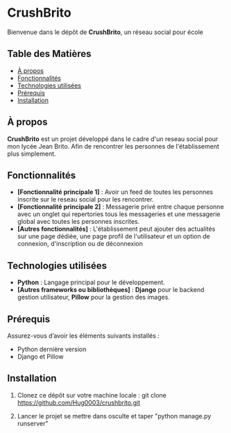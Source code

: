 # CrushBrito

Bienvenue dans le dépôt de **CrushBrito**, un réseau social pour école

## Table des Matières

- [À propos](#à-propos)
- [Fonctionnalités](#fonctionnalités)
- [Technologies utilisées](#technologies-utilisées)
- [Prérequis](#prérequis)
- [Installation](#installation)

## À propos

**CrushBrito** est un projet développé dans le cadre d'un reseau social pour mon lycée Jean Brito. Afin de rencontrer les personnes de l'établissement plus simplement.

## Fonctionnalités

- **[Fonctionnalité principale 1]** : Avoir un feed de toutes les personnes inscrite sur le reseau social pour les rencontrer.
- **[Fonctionnalité principale 2]** : Messagerie privé entre chaque personne avec un onglet qui repertories tous les messageries et une messagerie global avec toutes les personnes inscrites.
- **[Autres fonctionnalités]** : L'établissement peut ajouter des actualités sur une page dédiée, une page profil de l'utilisateur et un option de connexion, d'inscription ou de déconnexion

## Technologies utilisées

- **Python** : Langage principal pour le développement.
- **[Autres frameworks ou bibliothèques]** : **Django** pour le backend gestion utilisateur, **Pillow** pour la gestion des images.

## Prérequis

Assurez-vous d’avoir les éléments suivants installés :

- Python dernière version
- Django et Pillow

## Installation

1. Clonez ce dépôt sur votre machine locale :
   git clone https://github.com/Hug0003/crushbrito.git

2. Lancer le projet
   se mettre dans osculte et taper "python manage.py runserver"

